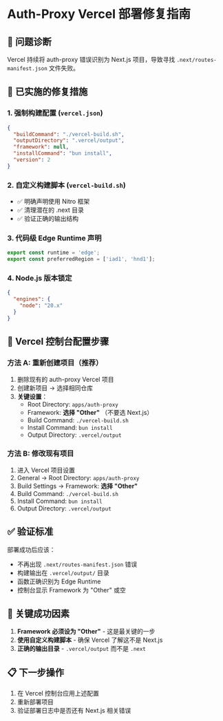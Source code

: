 # Auth-Proxy Vercel 部署修复指南

## 🚨 问题诊断
Vercel 持续将 auth-proxy 错误识别为 Next.js 项目，导致寻找 `.next/routes-manifest.json` 文件失败。

## 🔧 已实施的修复措施

### 1. 强制构建配置 (`vercel.json`)
```json
{
  "buildCommand": "./vercel-build.sh",
  "outputDirectory": ".vercel/output", 
  "framework": null,
  "installCommand": "bun install",
  "version": 2
}
```

### 2. 自定义构建脚本 (`vercel-build.sh`)
- ✅ 明确声明使用 Nitro 框架
- ✅ 清理潜在的 .next 目录
- ✅ 验证正确的输出结构

### 3. 代码级 Edge Runtime 声明
```typescript
export const runtime = 'edge';
export const preferredRegion = ['iad1', 'hnd1'];
```

### 4. Node.js 版本锁定
```json
{
  "engines": {
    "node": "20.x"
  }
}
```

## 🚀 Vercel 控制台配置步骤

### 方法 A: 重新创建项目（推荐）
1. 删除现有的 auth-proxy Vercel 项目
2. 创建新项目 → 选择相同仓库
3. **关键设置**：
   - Root Directory: `apps/auth-proxy`
   - Framework: **选择 "Other"** （不要选 Next.js）
   - Build Command: `./vercel-build.sh`
   - Install Command: `bun install`
   - Output Directory: `.vercel/output`

### 方法 B: 修改现有项目
1. 进入 Vercel 项目设置
2. General → Root Directory: `apps/auth-proxy`
3. Build Settings → Framework: **选择 "Other"**
4. Build Command: `./vercel-build.sh`
5. Install Command: `bun install`
6. Output Directory: `.vercel/output`

## ✅ 验证标准
部署成功后应该：
- 不再出现 `.next/routes-manifest.json` 错误
- 构建输出在 `.vercel/output/` 目录
- 函数正确识别为 Edge Runtime
- 控制台显示 Framework 为 "Other" 或空

## 🎯 关键成功因素
1. **Framework 必须设为 "Other"** - 这是最关键的一步
2. **使用自定义构建脚本** - 确保 Vercel 了解这不是 Next.js
3. **正确的输出目录** - `.vercel/output` 而不是 `.next`

## 📋 下一步操作
1. 在 Vercel 控制台应用上述配置
2. 重新部署项目
3. 验证部署日志中是否还有 Next.js 相关错误